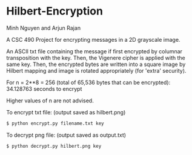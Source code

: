# Hilbert-Encryption
Minh Nguyen and Arjun Rajan

A CSC 490 Project for encrypting messages in a 2D grayscale image.

An ASCII txt file containing the message if first encrypted by columnar transposition with the key.
Then, the Vigenere cipher is applied with the same key.
Then, the encrypted bytes are written into a square image by Hilbert mapping and image is rotated appropriately (for 'extra' security).

For n = 2**8 = 256 (total of 65,536 bytes that can be encrypted): 34.128763 seconds to encrypt

Higher values of n are not advised.

To encrypt txt file: (output saved as hilbert.png)
```sh
$ python encrypt.py filename.txt key
```
To decrypt png file: (output saved as output.txt)
```sh
$ python decrypt.py hilbert.png key
```
